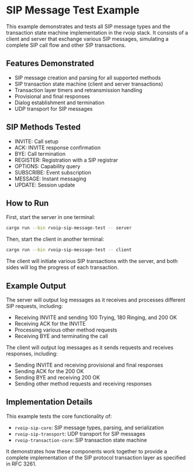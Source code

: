 # SIP Message Test Example

This example demonstrates and tests all SIP message types and the transaction state machine implementation in the rvoip stack. It consists of a client and server that exchange various SIP messages, simulating a complete SIP call flow and other SIP transactions.

## Features Demonstrated

- SIP message creation and parsing for all supported methods
- SIP transaction state machine (client and server transactions)
- Transaction layer timers and retransmission handling
- Provisional and final responses
- Dialog establishment and termination
- UDP transport for SIP messages

## SIP Methods Tested

- INVITE: Call setup
- ACK: INVITE response confirmation
- BYE: Call termination
- REGISTER: Registration with a SIP registrar
- OPTIONS: Capability query
- SUBSCRIBE: Event subscription
- MESSAGE: Instant messaging
- UPDATE: Session update

## How to Run

First, start the server in one terminal:

```bash
cargo run --bin rvoip-sip-message-test -- server
```

Then, start the client in another terminal:

```bash
cargo run --bin rvoip-sip-message-test -- client
```

The client will initiate various SIP transactions with the server, and both sides will log the progress of each transaction.

## Example Output

The server will output log messages as it receives and processes different SIP requests, including:
- Receiving INVITE and sending 100 Trying, 180 Ringing, and 200 OK
- Receiving ACK for the INVITE
- Processing various other method requests
- Receiving BYE and terminating the call

The client will output log messages as it sends requests and receives responses, including:
- Sending INVITE and receiving provisional and final responses
- Sending ACK for the 200 OK
- Sending BYE and receiving 200 OK
- Sending other method requests and receiving responses

## Implementation Details

This example tests the core functionality of:
- `rvoip-sip-core`: SIP message types, parsing, and serialization
- `rvoip-sip-transport`: UDP transport for SIP messages
- `rvoip-transaction-core`: SIP transaction state machine

It demonstrates how these components work together to provide a complete implementation of the SIP protocol transaction layer as specified in RFC 3261. 